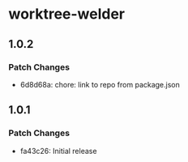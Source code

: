 # worktree-welder

## 1.0.2

### Patch Changes

- 6d8d68a: chore: link to repo from package.json

## 1.0.1

### Patch Changes

- fa43c26: Initial release
